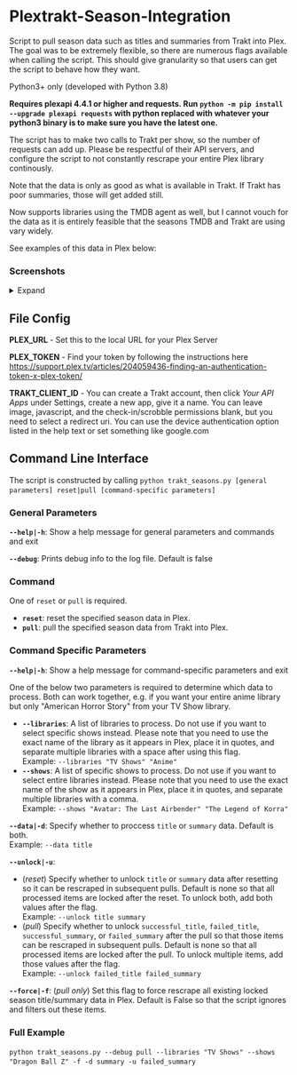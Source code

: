 # Plextrakt-Season-Integration
Script to pull season data such as titles and summaries from Trakt into Plex. The goal was to be extremely flexible, so there are numerous flags available when calling the script. This should give granularity so that users can get the script to behave how they want. 

Python3+ only (developed with Python 3.8)

**Requires plexapi 4.4.1 or higher and requests. Run `python -m pip install --upgrade plexapi requests` with python replaced with whatever your python3 binary is to make sure you have the latest one.**

The script has to make two calls to Trakt per show, so the number of requests can add up. Please be respectful of their API servers, and configure the script to not constantly rescrape your entire Plex library continously.

Note that the data is only as good as what is available in Trakt. If Trakt has poor summaries, those will get added still.

Now supports libraries using the TMDB agent as well, but I cannot vouch for the data as it is entirely feasible that the seasons TMDB and Trakt are using vary widely.

See examples of this data in Plex below:

 ### Screenshots
<details><summary>Expand</summary>
<p>
<img src="/screenshots/season%20titles.png?raw=true"></img>
<img src="/screenshots/season%20summary.png?raw=true"></img>
</p>
</details>

## File Config

**PLEX_URL** - Set this to the local URL for your Plex Server

**PLEX_TOKEN** - Find your token by following the instructions here https://support.plex.tv/articles/204059436-finding-an-authentication-token-x-plex-token/

**TRAKT_CLIENT_ID** - You can create a Trakt account, then click *Your API Apps* under Settings, create a new app, give it a name. You can leave image, javascript, and the check-in/scrobble permissions blank, but you need to select a redirect uri. You can use the device authentication option listed in the help text or set something like google.com

## Command Line Interface

The script is constructed by calling `python trakt_seasons.py [general parameters] reset|pull [command-specific parameters]`

### General Parameters

**`--help|-h`**: Show a help message for general parameters and commands and exit

**`--debug`**: Prints debug info to the log file. Default is false

### Command
One of `reset` or `pull` is required. 
* **`reset`**: reset the specified season data in Plex. 
* **`pull`**: pull the specified season data from Trakt into Plex.

### Command Specific Parameters

**`--help|-h`**: Show a help message for command-specific parameters and exit

One of the below two parameters is required to determine which data to process. Both can work together, e.g. if you want your entire anime library but only "American Horror Story" from your TV Show library.

* **`--libraries`**: A list of libraries to process. Do not use if you want to select specific shows instead. Please note that you need to use the exact name of the library as it appears in Plex, place it in quotes, and separate multiple libraries with a space after using this flag.\
Example: `--libraries "TV Shows" "Anime"`
* **`--shows`**: A list of specific shows to process. Do not use if you want to select entire libraries instead. Please note that you need to use the exact name of the show as it appears in Plex, place it in quotes, and separate multiple libraries with a comma.\
Example: `--shows "Avatar: The Last Airbender" "The Legend of Korra"`

**`--data|-d`**: Specify whether to proccess `title` or `summary` data. Default is both.\
Example: `--data title`

**`--unlock|-u`**: 
* (*reset*) Specify whether to unlock `title` or `summary` data after resetting so it can be rescraped in subsequent pulls. Default is none so that all processed items are locked after the reset. To unlock both, add both values after the flag.\
Example: `--unlock title summary`
* (*pull*) Specify whether to unlock `successful_title`, `failed_title`, `successful_summary`, or `failed_summary` after the pull so that those items can be rescraped in subsequent pulls. Default is none so that all processed items are locked after the pull. To unlock multiple items, add those values after the flag.\
Example: `--unlock failed_title failed_summary`

**`--force|-f`**: (*pull only*) Set this flag to force rescrape all existing locked season title/summary data in Plex. Default is False so that the script ignores and filters out these items.

### Full Example
`python trakt_seasons.py --debug pull --libraries "TV Shows" --shows "Dragon Ball Z" -f -d summary -u failed_summary`
